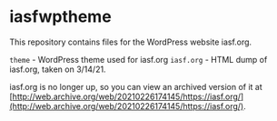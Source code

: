 # iasfwptheme

This repository contains files for the WordPress website iasf.org.

`theme` - WordPress theme used for iasf.org
`iasf.org` - HTML dump of iasf.org, taken on 3/14/21.

iasf.org is no longer up, so you can view an archived version of it at [http://web.archive.org/web/20210226174145/https://iasf.org/](http://web.archive.org/web/20210226174145/https://iasf.org/).
